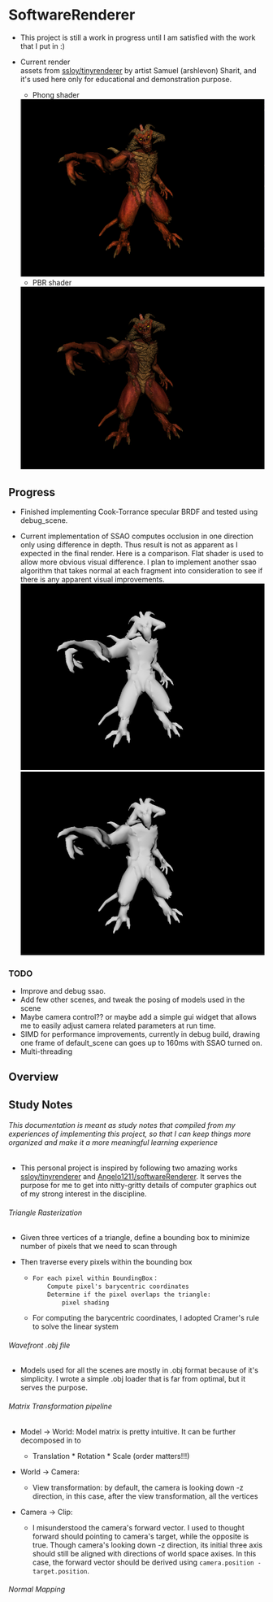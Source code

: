 #  SoftwareRenderer
* This project is still a work in progress until I am satisfied with the work that I put in :)  

* Current render  
  assets from [ssloy/tinyrenderer](https://github.com/ssloy/tinyrenderer) by artist Samuel (arshlevon) Sharit, and it's used here only for educational and demonstration purpose.      
  * Phong shader  
  <img style="align: left;" src="images/phong/phong-diablo-pose.png" width="500"/>  

  * PBR shader  
  <img style="align: left;" src="images/pbr/pbr-diablo-pose.png" width="500"/>  

## Progress
* Finished implementing Cook-Torrance specular BRDF and tested using debug_scene. 

* Current implementation of SSAO computes occlusion in one direction only using difference in depth. Thus result is not as apparent as I expected in the final render. Here is a comparison. Flat shader is used to allow more obvious visual difference. I plan to implement another ssao algorithm that takes normal at each fragment into consideration to see if there is any apparent visual improvements.   
  <img style="align: left;" src="images/ssao/no-ssao.png" width="500"/>  
  <img style="align: left;" src="images/ssao/ssao.png" width="500"/>

### TODO
* Improve and debug ssao.
* Add few other scenes, and tweak the posing of models used in the scene
* Maybe camera control?? or maybe add a simple gui widget that allows me to easily adjust camera related parameters at run time. 
* SIMD for performance improvements, currently in debug build, drawing one frame of default_scene can goes up to 160ms with SSAO turned on. 
* Multi-threading

## Overview

##  Study Notes

######  This documentation is meant as study notes that compiled from my experiences of implementing this project, so that I can keep things more organized and make it a more meaningful learning experience

* This personal project is inspired by following two amazing works [ssloy/tinyrenderer](https://github.com/ssloy/tinyrenderer/wiki) and [Angelo1211/softwareRenderer](https://github.com/Angelo1211/SoftwareRenderer). It serves the purpose for me to get into nitty-gritty details of computer graphics out of my strong interest in the discipline.

###### Triangle Rasterization

* Given three vertices of a triangle, define a bounding box to minimize number of pixels that we need to scan through

* Then traverse every pixels within the bounding box

  * ```pseudocode
    For each pixel within BoundingBox：
    	Compute pixel's barycentric coordinates
    	Determine if the pixel overlaps the triangle:
    		pixel shading
    ```
  * For computing the barycentric coordinates, I adopted Cramer's rule to solve the linear system

###### Wavefront .obj file
* Models used for all the scenes are mostly in .obj format because of it's simplicity. I wrote a simple .obj loader that is far from optimal, but it serves the purpose. 

###### Matrix Transformation pipeline

* Model -> World: Model matrix is pretty intuitive. It can be further decomposed in to 
  * Translation * Rotation *  Scale (order matters!!!)

* World -> Camera:
  * View transformation: by default, the camera is looking down -z direction, in this case, after the view transformation, all the vertices 

* Camera -> Clip:
    * I misunderstood the camera's forward vector. I used to thought forward should pointing to camera's target, while the opposite is true. Though camera's looking down -z direction, its initial three axis should still be aligned with directions of world space axises. In this case, the forward vector should be derived using ```camera.position - target.position```. 

###### Normal Mapping